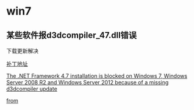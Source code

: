 # win7

## 某些软件报d3dcompiler_47.dll错误
下载更新解决

[补丁地址](https://support.microsoft.com/en-us/help/4020302)

[The .NET Framework 4.7 installation is blocked on Windows 7, Windows Server 2008 R2 and Windows Server 2012 because of a missing d3dcompiler update](https://support.microsoft.com/en-us/help/4020302)

[from](https://support.microsoft.com/en-us/help/4019990/update-for-the-d3dcompiler-47-dll-component-on-windows)
